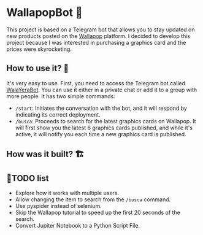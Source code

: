 # WallapopBot 🤖
This project is based on a Telegram bot that allows you to stay updated on new products posted on the [Wallapop](https://es.wallapop.com/) platform. I decided to develop this project because I was interested in purchasing a graphics card and the prices were skyrocketing.

## How to use it? 🚀
It's very easy to use. First, you need to access the Telegram bot called [WalaYeraBot](https://t.me/WalaYeraBot). You can use it either in a private chat or add it to a group with more people. It has two simple commands:

- `/start`: Initiates the conversation with the bot, and it will respond by indicating its correct deployment.
- `/busca`: Proceeds to search for the latest graphics cards on Wallapop. It will first show you the latest 6 graphics cards published, and while it's active, it will notify you each time a new graphics card is published.

## How was it built? 🏗️

## 📝TODO list
- Explore how it works with multiple users.
- Allow changing the item to search from the `/busca` command.
- Use pyspider instead of selenium.
- Skip the Wallapop tutorial to speed up the first 20 seconds of the search.
- Convert Jupiter Notebook to a Python Script File.
